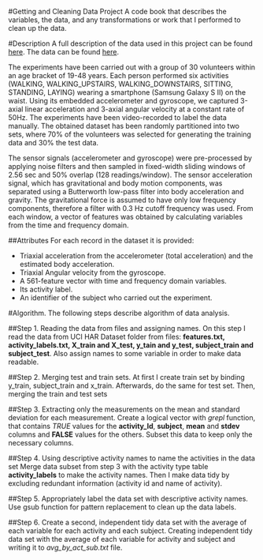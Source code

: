 #Getting and Cleaning Data Project
A code book that describes the variables, the data, and any transformations or work that I performed to clean up 
the data.

#Description 
A full description of the data used in this project can be found [here](http://archive.ics.uci.edu/ml/datasets/Human+Activity+Recognition+Using+Smartphones).
The data can be found [here](https://d396qusza40orc.cloudfront.net/getdata%2Fprojectfiles%2FUCI%20HAR%20Dataset.zip ).

The experiments have been carried out with a group of 30 volunteers within an age bracket of 19-48 years. Each person performed six activities (WALKING, WALKING_UPSTAIRS, WALKING_DOWNSTAIRS, SITTING, STANDING, LAYING) wearing a smartphone (Samsung Galaxy S II) on the waist. Using its embedded accelerometer and gyroscope, we captured 3-axial linear acceleration and 3-axial angular velocity at a constant rate of 50Hz. The experiments have been video-recorded to label the data manually. The obtained dataset has been randomly partitioned into two sets, where 70% of the volunteers was selected for generating the training data and 30% the test data.

The sensor signals (accelerometer and gyroscope) were pre-processed by applying noise filters and then sampled in fixed-width sliding windows of 2.56 sec and 50% overlap (128 readings/window). The sensor acceleration signal, which has gravitational and body motion components, was separated using a Butterworth low-pass filter into body acceleration and gravity. The gravitational force is assumed to have only low frequency components, therefore a filter with 0.3 Hz cutoff frequency was used. From each window, a vector of features was obtained by calculating variables from the time and frequency domain.

##Attributes
For each record in the dataset it is provided:
<ul>
<li>Triaxial acceleration from the accelerometer (total acceleration) and the estimated body acceleration.</li>
<li>Triaxial Angular velocity from the gyroscope.</li>
<li>A 561-feature vector with time and frequency domain variables.</li>
<li>Its activity label.</li>
<li>An identifier of the subject who carried out the experiment.</li>
</ul>

#Algorithm.
The following steps describe algorithm of data analysis.

##Step 1. Reading the data from files and assigning names.
On this step I read the data from UCI HAR Dataset folder from files: **features.txt, activity_labels.txt, X_train and X_test, y_tain and y_test, subject_train and subject_test**. 
Also assign names to some variable in order to make data readable.

##Step 2. Merging test and train sets.
At first I create train set by binding y_train, subject_train and x_train. Afterwards, do the same for test set. Then, merging the train and test sets

##Step 3. Extracting only the measurements on the mean and standard deviation for each measurement.
Create a logical vector with *grepl* function, that contains *TRUE* values for the **activity_Id**, **subject**, **mean** and **stdev** columns and **FALSE** values for the others. Subset this data to keep only the necessary columns.

##Step 4. Using descriptive activity names to name the activities in the data set
Merge data subset from step 3 with the activity type table **activity_labels** to make the activity names.
Then I make data tidy by excluding redundant information (activity id and name of activity).

##Step 5. Appropriately label the data set with descriptive activity names.
Use gsub function for pattern replacement to clean up the data labels.

##Step 6. Create a second, independent tidy data set with the average of each variable for each activity and each subject.
Creating  independent tidy data set with the average of each variable for activity and subject and writing it to *avg_by_act_sub.txt* file.